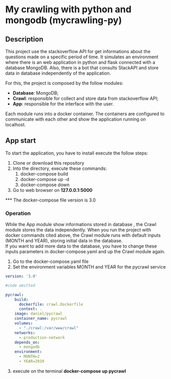 # My crawling with python and mongodb (mycrawling-py)

## Description
This project use the stackoverflow API for get informations about the questions made on a specific period of time.
It simulates an environment where there is an web application in python and flask connected with a database MongoDB.
Also, there is a bot that consults StackAPI and store data in database independently of the application. 

For this, the project is composed by the follow modules:
- **Database**: MongoDB;
- **Crawl**: responsible for collect and store data from stackoverflow API;
- **App**: responsible for the interface with the user.

Each module runs into a docker container.
The containers are configured to communicate with each other and show the application running on localhost.

## App start
To start the application, you have to install execute the follow steps:
1. Clone or download this repository
2. Into the directory, execute these commands:
    1. docker-compose build 
    2. docker-compose up -d
    3. docker-compose down
3. Go to web browser on **127.0.0.1:5000**

*** The docker-compose file version is 3.0

### Operation
While the App module show informations stored in database , the Crawl module stores the data independently. When you run the project with docker commands cited above, the Crawl module runs with default inputs (MONTH and YEAR), storing initial data in the database.  
If you want to add more data to the database, you have to change these inputs parameters in docker-compose.yaml and up the Crawl module again. 

1. Go to the docker-compose.yaml file
2. Set the environment variables MONTH and YEAR for the pycrawl service

```yaml
version: '3.0'

#code omitted

pycrawl:
    build:
      dockerfile: crawl.Dockerfile
      context: .
    image: daniel/pycrawl
    container_name: pycrawl
    volumes:
      - "./crawl:/var/www/crawl"
    networks:
      - production-network
    depends_on:
      - mongodb
    environment: 
      - MONTH=2
      - YEAR=2019
 ```
3. execute on the terminal **docker-compose up pycrawl** 
